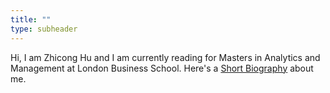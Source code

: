 ```yaml
---
title: ""
type: subheader
---
```


Hi, I am Zhicong Hu and I am currently reading for Masters in Analytics and Management at London Business School. Here's a [Short Biography](/about) about me.

